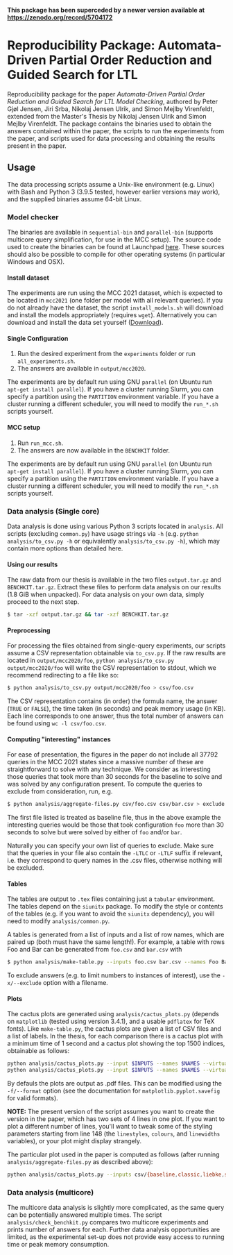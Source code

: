 **This package has been superceded by a newer version available at https://zenodo.org/record/5704172**

# Reproducibility Package: Automata-Driven Partial Order Reduction and Guided Search for LTL
Reproducibility package for the paper *Automata-Driven Partial Order Reduction and Guided Search for LTL Model Checking*, authored by Peter Gjøl Jensen, Jiri Srba, Nikolaj Jensen Ulrik, and Simon Mejlby Virenfeldt, extended from the Master's Thesis by Nikolaj Jensen Ulrik and Simon Mejlby Virenfeldt. 
The package contains the binaries used to obtain the answers contained within the paper, the scripts to run the experiments from the paper, and scripts used for data processing and obtaining the results present in the paper.

## Usage

The data processing scripts assume a Unix-like environment (e.g. Linux) with Bash and Python 3 (3.9.5 tested, however earlier versions may work), and the supplied binaries assume 64-bit Linux.

### Model checker
The binaries are available in `sequential-bin` and `parallel-bin` (supports multicore query simplification, for use in the MCC setup). 
The source code used to create the binaries can be found at Launchpad [here](https://bazaar.launchpad.net/~tapaal-ltl/verifypn/reach-stub-new/revision/268?start_revid=268.). These sources should also be possible to compile for other operating systems (in particular Windows and OSX). 

#### Install dataset
The experiments are run using the MCC 2021 dataset, which is expected to be located in `mcc2021` (one folder per model with all relevant queries). 
If you do not already have the dataset, the script `install_models.sh` will download and install the models appropriately (requires `wget`). 
Alternatively you can download and install the data set yourself ([Download](https://mcc.lip6.fr/archives/INPUTS-2021.tar.gz)). 

#### Single Configuration

1. Run the desired experiment from the `experiments` folder or run `all_experiments.sh`.
2. The answers are available in `output/mcc2020`.

The experiments are by default run using GNU `parallel` (on Ubuntu run `apt-get install parallel`).
If you have a cluster running Slurm, you can specify a partition using the `PARTITION` environment variable.
If you have a cluster running a different scheduler, you will need to modify the `run_*.sh` scripts yourself.

#### MCC setup

1. Run `run_mcc.sh`.
2. The answers are now available in the `BENCHKIT` folder.

The experiments are by default run using GNU `parallel` (on Ubuntu run `apt-get install parallel`).
If you have a cluster running Slurm, you can specify a partition using the `PARTITION` environment variable.
If you have a cluster running a different scheduler, you will need to modify the `run_*.sh` scripts yourself.

### Data analysis (Single core)
Data analysis is done using various Python 3 scripts located in `analysis`. All scripts (excluding `common.py`) have usage strings via `-h` (e.g. `python analysis/to_csv.py -h` or equivalently `analysis/to_csv.py -h`), which may contain more options than detailed here.

#### Using our results

The raw data from our thesis is available in the two files `output.tar.gz` and `BENCHKIT.tar.gz`. Extract these files to perform data analysis on our results (1.8 GiB when unpacked).
For data analysis on your own data, simply proceed to the next step.

``` sh
$ tar -xzf output.tar.gz && tar -xzf BENCHKIT.tar.gz
```

#### Preprocessing

For processing the files obtained from single-query experiments, our scripts assume a CSV representation obtainable via `to_csv.py`. 
If the raw results are located in `output/mcc2020/foo`, `python analysis/to_csv.py output/mcc2020/foo` will write the CSV representation to stdout, which we recommend redirecting to a file like so:

``` sh
$ python analysis/to_csv.py output/mcc2020/foo > csv/foo.csv
```

The CSV representation contains (in order) the formula name, the answer (`TRUE` or `FALSE`), the time taken (in seconds) and peak memory usage (in KB).
Each line corresponds to one answer, thus the total number of answers can be found using `wc -l csv/foo.csv`.

#### Computing "interesting" instances

For ease of presentation, the figures in the paper do not include all 37792 queries in the MCC 2021 states since a massive number of these are straightforward to solve with any technique.
We consider as interesting those queries that took more than 30 seconds for the baseline to solve and was solved by any configuration present.
To compute the queries to exclude from consideration, run, e.g. 

``` sh
$ python analysis/aggregate-files.py csv/foo.csv csv/bar.csv > exclude
```

The first file listed is treated as baseline file, thus in the above example the interesting queries would be those that took configuration `foo` more than 30 seconds to solve but were solved by either of `foo` and/or `bar`.

Naturally you can specify your own list of queries to exclude. Make sure that the queries in your file also contain the `-LTLC` or `-LTLF` suffix if relevant, i.e. they correspond to query names in the .csv files, otherwise nothing will be excluded.

#### Tables

The tables are output to `.tex` files containing just a `tabular` environment. The tables depend on the `siunitx` package. To modify the style or contents of the tables (e.g. if you want to avoid the `siunitx` dependency), you will need to modify `analysis/common.py`.

A tables is generated from a list of inputs and a list of row names, which are paired up (both must have the same length!).
For example, a table with rows Foo and Bar can be generated from `foo.csv` and `bar.csv` with

``` sh
$ python analysis/make-table.py --inputs foo.csv bar.csv --names Foo Bar -o foo-bar-answered.tex
```

To exclude answers (e.g. to limit numbers to instances of interest), use the `-x/--exclude` option with a filename.

#### Plots

The cactus plots are generated using `analysis/cactus_plots.py` (depends on `matplotlib` (tested using version 3.4.1), and a usable `pdflatex` for TeX fonts).
Like `make-table.py`, the cactus plots are given a list of CSV files and a list of labels.
In the thesis, for each comparison there is a cactus plot with a minimum time of 1 second and a cactus plot showing the top 1500 indices, obtainable as follows:

``` sh
python analysis/cactus_plots.py --input $INPUTS --names $NAMES --virtual-best -o cactus-all --no-simplification -m 1
python analysis/cactus_plots.py --input $INPUTS --names $NAMES --virtual-best -o cactus-tail --no-simplification --tail 1500 --no-legend
```

By defauls the plots are output as .pdf files. This can be modified using the `-f/--format` option (see the documentation for `matplotlib.pyplot.savefig` for valid formats).

**NOTE:** The present version of the script assumes you want to create the version in the paper, which has two sets of 4 lines in one plot. 
If you want to plot a different number of lines, you'll want to tweak some of the styling parameters starting from line 148 (the `linestyles`, `colours`, and `linewidths` variables), or your plot might display strangely.

The particular plot used in the paper is computed as follows (after running `analysis/aggregate-files.py` as described above):

``` sh
python analysis/cactus_plots.py --inputs csv/{baseline,classic,liebke,state-por,heur+baseline,heur+classic,heur+liebke,heur+state-por} --names "Baseline" Classic "Automata-driven POR" "Liebke POR" "Baseline Heur" "Classic HPOR" "Automata-driven HPOR" "Liebke HPOR" --exclude analysis/generated/exclude -o cactus.pdf -m 45
```

### Data analysis (multicore)

The multicore data analysis is slightly more complicated, as the same query can be potentially answered multiple times. 
The script `analysis/check_benchkit.py` compares two multicore experiments and prints number of answers for each.
Further data analysis opportunities are limited, as the experimental set-up does not provide easy access to running time or peak memory consumption.
